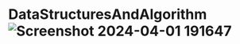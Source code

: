 # DataStructuresAndAlgorithm![Screenshot 2024-04-01 191647](https://github.com/CharlesJustinAbellera/DataStructuresAndAlgorithm/assets/143912877/f89fe005-040c-4d17-a91c-78eafe14cf87)
